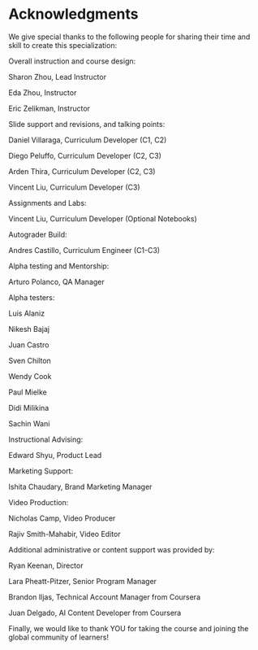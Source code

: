 # Acknowledgments

We give special thanks to the following people for sharing their time and skill to create this specialization:

Overall instruction and course design:

Sharon Zhou, Lead Instructor

Eda Zhou, Instructor

Eric Zelikman, Instructor

Slide support and revisions, and talking points:

Daniel Villaraga, Curriculum Developer (C1, C2)

Diego Peluffo, Curriculum Developer (C2, C3)

Arden Thira, Curriculum Developer (C2, C3)

Vincent Liu, Curriculum Developer (C3)

Assignments and Labs:

Vincent Liu, Curriculum Developer (Optional Notebooks)

Autograder Build:

Andres Castillo, Curriculum Engineer (C1-C3)

Alpha testing and Mentorship:

Arturo Polanco, QA Manager

Alpha testers:

Luis Alaniz

Nikesh Bajaj

Juan Castro

Sven Chilton

Wendy Cook

Paul Mielke

Didi Milikina

Sachin Wani

Instructional Advising:

Edward Shyu, Product Lead

Marketing Support:

Ishita Chaudary, Brand Marketing Manager

Video Production:

Nicholas Camp, Video Producer

Rajiv Smith-Mahabir, Video Editor

Additional administrative or content support was provided by:

Ryan Keenan, Director

Lara Pheatt-Pitzer, Senior Program Manager

Brandon Iljas, Technical Account Manager from Coursera

Juan Delgado, AI Content Developer from Coursera

Finally, we would like to thank YOU for taking the course and joining the global community of learners!